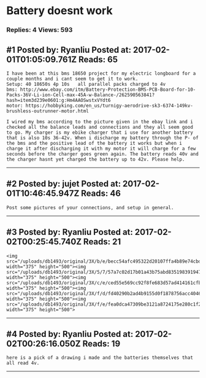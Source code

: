 # Battery doesnt work

### Replies: 4 Views: 593

## \#1 Posted by: Ryanliu Posted at: 2017-02-01T01:05:09.761Z Reads: 65

```
I have been at this bms 18650 project for my electric longboard for a couple months and i cant seem to get it to work. 
Setup: 40 18650s 4p 10s   all parallel packs charged to 4v
bms: http://www.ebay.com/itm/Battery-Protection-BMS-PCB-Board-for-10-Packs-36V-Li-ion-Cell-max-45A-w-Balance-/262590563841?hash=item3d239e0601:g:Hm4AAOSwstxVYdt6
motor: https://hobbyking.com/en_us/turnigy-aerodrive-sk3-6374-149kv-brushless-outrunner-motor.html

I wired my bms according to the picture given in the ebay link and i checked all the balance leads and connections and they all seem good to go. My charger is my ebike charger that i use for another battery that is also 10s 36-42v. When i discharge my battery through the P- of the bms and the positive lead of the battery it works but when i charge it after discharging it with my motor it will charge for a few seconds before the charger goes green again. The battery reads 40v and the charger hasnt yet charged the battery up to 42v. Please help.
```

---
## \#2 Posted by: jujet Posted at: 2017-02-01T10:46:45.947Z Reads: 46

```
Post some pictures of your connections, and setup in general.
```

---
## \#3 Posted by: Ryanliu Posted at: 2017-02-02T00:25:45.740Z Reads: 21

```
<img src="/uploads/db1493/original/3X/b/e/becc54afc495322d20107ffa4b89e74cbd53c882.JPG" width="375" height="500"><img src="/uploads/db1493/original/3X/5/7/57a7c02d17b01a43b75abd8351983919475b438c.JPG" width="375" height="500"><img src="/uploads/db1493/original/3X/c/e/ced55e569cc92f8fe683d57ad414161cfbb47eb9.JPG" width="375" height="500"><img src="/uploads/db1493/original/3X/f/d/fd40290b2ad4b9155d0f1878756acc40463ae87a.JPG" width="375" height="500"><img src="/uploads/db1493/original/3X/f/e/fea0dca47309be3121a8724175e280c1f27f7b8b.JPG" width="375" height="500">
```

---
## \#4 Posted by: Ryanliu Posted at: 2017-02-02T00:26:16.050Z Reads: 19

```
here is a pick of a drawing i made and the batteries themselves that all read 4v.
```

---
